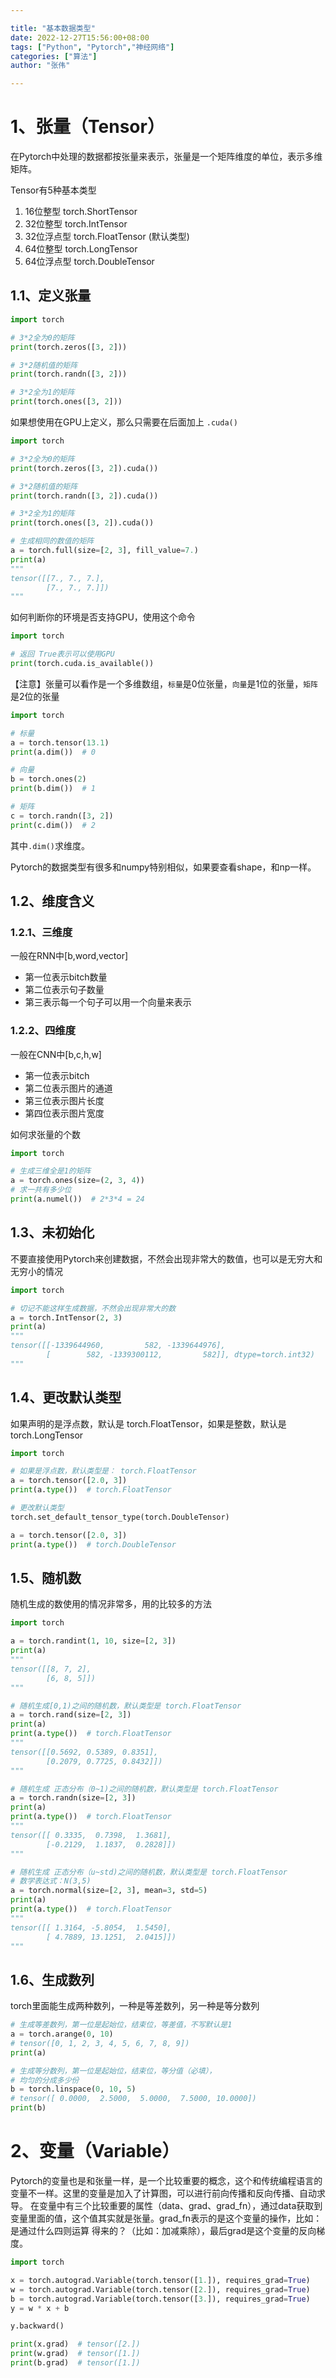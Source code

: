 ```yaml
---

title: "基本数据类型"
date: 2022-12-27T15:56:00+08:00
tags: ["Python", "Pytorch","神经网络"]
categories: ["算法"]
author: "张伟"

---
```


# 1、张量（Tensor）

在Pytorch中处理的数据都按张量来表示，张量是一个矩阵维度的单位，表示多维矩阵。

Tensor有5种基本类型

1. 16位整型 torch.ShortTensor
2. 32位整型 torch.IntTensor
3. 32位浮点型 torch.FloatTensor (默认类型)
4. 64位整型 torch.LongTensor
5. 64位浮点型 torch.DoubleTensor

## 1.1、定义张量

```python
import torch

# 3*2全为0的矩阵
print(torch.zeros([3, 2]))

# 3*2随机值的矩阵
print(torch.randn([3, 2]))

# 3*2全为1的矩阵
print(torch.ones([3, 2]))
```

如果想使用在GPU上定义，那么只需要在后面加上 `.cuda()`

```python
import torch

# 3*2全为0的矩阵
print(torch.zeros([3, 2]).cuda())

# 3*2随机值的矩阵
print(torch.randn([3, 2]).cuda())

# 3*2全为1的矩阵
print(torch.ones([3, 2]).cuda())

# 生成相同的数值的矩阵
a = torch.full(size=[2, 3], fill_value=7.)
print(a)
"""
tensor([[7., 7., 7.],
        [7., 7., 7.]])
"""
```

如何判断你的环境是否支持GPU，使用这个命令

```python
import torch

# 返回 True表示可以使用GPU
print(torch.cuda.is_available())
```

【注意】张量可以看作是一个多维数组，`标量`是0位张量，`向量`是1位的张量，`矩阵`是2位的张量

```python
import torch

# 标量
a = torch.tensor(13.1)
print(a.dim())  # 0

# 向量
b = torch.ones(2)
print(b.dim())  # 1

# 矩阵
c = torch.randn([3, 2])
print(c.dim())  # 2
```

其中`.dim()`求维度。

Pytorch的数据类型有很多和numpy特别相似，如果要查看shape，和np一样。

## 1.2、维度含义

### 1.2.1、三维度

一般在RNN中[b,word,vector]

- 第一位表示bitch数量
- 第二位表示句子数量
- 第三表示每一个句子可以用一个向量来表示

### 1.2.2、四维度

一般在CNN中[b,c,h,w]

- 第一位表示bitch
- 第二位表示图片的通道
- 第三位表示图片长度
- 第四位表示图片宽度

如何求张量的个数

```python
import torch

# 生成三维全是1的矩阵
a = torch.ones(size=(2, 3, 4))
# 求一共有多少位
print(a.numel())  # 2*3*4 = 24
```

## 1.3、未初始化

不要直接使用Pytorch来创建数据，不然会出现非常大的数值，也可以是无穷大和无穷小的情况

```python
import torch

# 切记不能这样生成数据，不然会出现非常大的数
a = torch.IntTensor(2, 3)
print(a)
"""
tensor([[-1339644960,         582, -1339644976],
        [        582, -1339300112,         582]], dtype=torch.int32)
"""
```

## 1.4、更改默认类型

如果声明的是浮点数，默认是 torch.FloatTensor，如果是整数，默认是 torch.LongTensor

```python
import torch

# 如果是浮点数，默认类型是： torch.FloatTensor
a = torch.tensor([2.0, 3])
print(a.type())  # torch.FloatTensor

# 更改默认类型
torch.set_default_tensor_type(torch.DoubleTensor)

a = torch.tensor([2.0, 3])
print(a.type())  # torch.DoubleTensor
```

## 1.5、随机数

随机生成的数使用的情况非常多，用的比较多的方法

```python
import torch

a = torch.randint(1, 10, size=[2, 3])
print(a)
"""
tensor([[8, 7, 2],
        [6, 8, 5]])
"""

# 随机生成[0,1)之间的随机数，默认类型是 torch.FloatTensor
a = torch.rand(size=[2, 3])
print(a)
print(a.type())  # torch.FloatTensor
"""
tensor([[0.5692, 0.5389, 0.8351],
        [0.2079, 0.7725, 0.8432]])
"""

# 随机生成 正态分布（0~1)之间的随机数，默认类型是 torch.FloatTensor
a = torch.randn(size=[2, 3])
print(a)
print(a.type())  # torch.FloatTensor
"""
tensor([[ 0.3335,  0.7398,  1.3681],
        [-0.2129,  1.1837,  0.2828]])
"""

# 随机生成 正态分布（u~std)之间的随机数，默认类型是 torch.FloatTensor
# 数学表达式：N(3,5)
a = torch.normal(size=[2, 3], mean=3, std=5)
print(a)
print(a.type())  # torch.FloatTensor
"""
tensor([[ 1.3164, -5.8054,  1.5450],
        [ 4.7889, 13.1251,  2.0415]])
"""
```

## 1.6、生成数列

torch里面能生成两种数列，一种是等差数列，另一种是等分数列

```python
# 生成等差数列，第一位是起始位，结束位，等差值，不写默认是1
a = torch.arange(0, 10)
# tensor([0, 1, 2, 3, 4, 5, 6, 7, 8, 9])
print(a)

# 生成等分数列，第一位是起始位，结束位，等分值（必填），
# 均匀的分成多少份
b = torch.linspace(0, 10, 5)
# tensor([ 0.0000,  2.5000,  5.0000,  7.5000, 10.0000])
print(b)
```

# 2、变量（Variable）

Pytorch的变量也是和张量一样，是一个比较重要的概念，这个和传统编程语言的变量不一样。这里的变量是加入了计算图，可以进行前向传播和反向传播、自动求导。
在变量中有三个比较重要的属性（data、grad、grad_fn），通过data获取到变量里面的值，这个值其实就是张量。grad_fn表示的是这个变量的操作，比如：是通过什么四则运算
得来的？（比如：加减乘除），最后grad是这个变量的反向梯度。

```python
import torch

x = torch.autograd.Variable(torch.tensor([1.]), requires_grad=True)
w = torch.autograd.Variable(torch.tensor([2.]), requires_grad=True)
b = torch.autograd.Variable(torch.tensor([3.]), requires_grad=True)
y = w * x + b

y.backward()

print(x.grad)  # tensor([2.])
print(w.grad)  # tensor([1.])
print(b.grad)  # tensor([1.])
```
